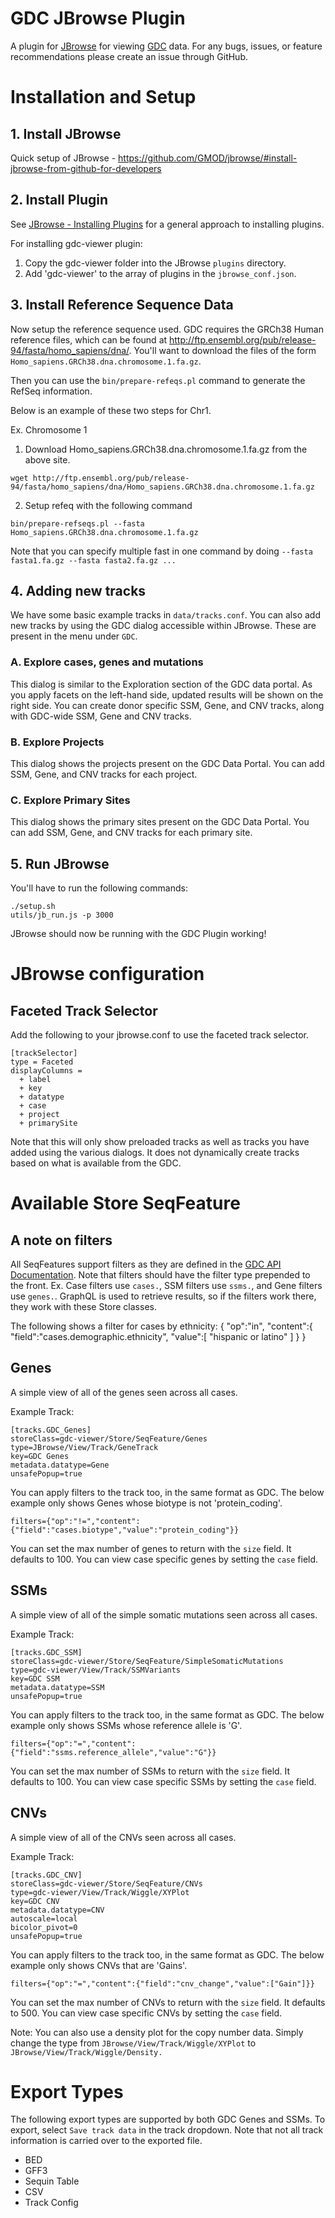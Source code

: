 # GDC JBrowse Plugin
A plugin for [JBrowse](https://jbrowse.org/) for viewing [GDC](https://gdc.cancer.gov/) data. For any bugs, issues, or feature recommendations please create an issue through GitHub.

# Installation and Setup
## 1. Install JBrowse
Quick setup of JBrowse - https://github.com/GMOD/jbrowse/#install-jbrowse-from-github-for-developers

## 2. Install Plugin
See [JBrowse - Installing Plugins](https://jbrowse.org/docs/plugins.html) for a general approach to installing plugins.

For installing gdc-viewer plugin:
1. Copy the gdc-viewer folder into the JBrowse `plugins` directory.
2. Add 'gdc-viewer' to the array of plugins in the `jbrowse_conf.json`.

## 3. Install Reference Sequence Data
Now setup the reference sequence used. GDC requires the GRCh38 Human reference files, which can be found at http://ftp.ensembl.org/pub/release-94/fasta/homo_sapiens/dna/. You'll want to download the files of the form `Homo_sapiens.GRCh38.dna.chromosome.1.fa.gz`.

Then you can use the `bin/prepare-refeqs.pl` command to generate the RefSeq information.

Below is an example of these two steps for Chr1.

Ex. Chromosome 1
1. Download Homo_sapiens.GRCh38.dna.chromosome.1.fa.gz from the above site.
```
wget http://ftp.ensembl.org/pub/release-94/fasta/homo_sapiens/dna/Homo_sapiens.GRCh38.dna.chromosome.1.fa.gz
```
2. Setup refeq with the following command
```
bin/prepare-refseqs.pl --fasta Homo_sapiens.GRCh38.dna.chromosome.1.fa.gz
```
Note that you can specify multiple fast in one command by doing `--fasta fasta1.fa.gz --fasta fasta2.fa.gz ...`

## 4. Adding new tracks
We have some basic example tracks in `data/tracks.conf`. You can also add new tracks by using the GDC dialog accessible within JBrowse. These are present in the menu under `GDC`.

### A. Explore cases, genes and mutations
This dialog is similar to the Exploration section of the GDC data portal. As you apply facets on the left-hand side, updated results will be shown on the right side. You can create donor specific SSM, Gene, and CNV tracks, along with GDC-wide SSM, Gene and CNV tracks.

### B. Explore Projects
This dialog shows the projects present on the GDC Data Portal. You can add SSM, Gene, and CNV tracks for each project.

### C. Explore Primary Sites
This dialog shows the primary sites present on the GDC Data Portal. You can add SSM, Gene, and CNV tracks for each primary site.

## 5. Run JBrowse
You'll have to run the following commands:

```
./setup.sh
utils/jb_run.js -p 3000
```

JBrowse should now be running with the GDC Plugin working!

# JBrowse configuration
## Faceted Track Selector
Add the following to your jbrowse.conf to use the faceted track selector.
```
[trackSelector]
type = Faceted
displayColumns =
  + label
  + key
  + datatype
  + case
  + project
  + primarySite
```

Note that this will only show preloaded tracks as well as tracks you have added using the various dialogs. It does not dynamically create tracks based on what is available from the GDC.

# Available Store SeqFeature
## A note on filters
All SeqFeatures support filters as they are defined in the [GDC API Documentation](https://docs.gdc.cancer.gov/API/Users_Guide/Search_and_Retrieval/#filters-specifying-the-query).
Note that filters should have the filter type prepended to the front. Ex. Case filters use `cases.`, SSM filters use `ssms.`, and Gene filters use `genes.`. GraphQL is used to retrieve results, so if the filters work there, they work with these Store classes.

The following shows a filter for cases by ethnicity:
{
  "op":"in",
  "content":{
    "field":"cases.demographic.ethnicity",
    "value":[
      "hispanic or latino"
    ]
  }
}

## Genes
A simple view of all of the genes seen across all cases.

Example Track:
```
[tracks.GDC_Genes]
storeClass=gdc-viewer/Store/SeqFeature/Genes
type=JBrowse/View/Track/GeneTrack
key=GDC Genes
metadata.datatype=Gene
unsafePopup=true
```

You can apply filters to the track too, in the same format as GDC. The below example only shows Genes whose biotype is not 'protein_coding'.

```
filters={"op":"!=","content":{"field":"cases.biotype","value":"protein_coding"}}
```

You can set the max number of genes to return with the `size` field. It defaults to 100.
You can view case specific genes by setting the `case` field.

## SSMs
A simple view of all of the simple somatic mutations seen across all cases.

Example Track:
```
[tracks.GDC_SSM]
storeClass=gdc-viewer/Store/SeqFeature/SimpleSomaticMutations
type=gdc-viewer/View/Track/SSMVariants
key=GDC SSM
metadata.datatype=SSM
unsafePopup=true
```

You can apply filters to the track too, in the same format as GDC. The below example only shows SSMs whose reference allele is 'G'.

```
filters={"op":"=","content":{"field":"ssms.reference_allele","value":"G"}}
```

You can set the max number of SSMs to return with the `size` field. It defaults to 100.
You can view case specific SSMs by setting the `case` field.

## CNVs
A simple view of all of the CNVs seen across all cases.

Example Track:
```
[tracks.GDC_CNV]
storeClass=gdc-viewer/Store/SeqFeature/CNVs
type=gdc-viewer/View/Track/Wiggle/XYPlot
key=GDC CNV
metadata.datatype=CNV
autoscale=local
bicolor_pivot=0
unsafePopup=true
```

You can apply filters to the track too, in the same format as GDC. The below example only shows CNVs that are 'Gains'.

```
filters={"op":"=","content":{"field":"cnv_change","value":["Gain"]}}
```

You can set the max number of CNVs to return with the `size` field. It defaults to 500.
You can view case specific CNVs by setting the `case` field.

Note: You can also use a density plot for the copy number data. Simply change the type from `JBrowse/View/Track/Wiggle/XYPlot` to `JBrowse/View/Track/Wiggle/Density.`

# Export Types
The following export types are supported by both GDC Genes and SSMs. To export, select `Save track data` in the track dropdown. Note that not all track information is carried over to the exported file.
* BED
* GFF3
* Sequin Table
* CSV
* Track Config